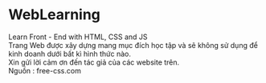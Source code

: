 # WebLearning
Learn Front - End with HTML, CSS and JS  
Trang Web được xây dựng mang mục đích học tập và sẽ không sử dụng để kinh doanh dưới bất kì hình thức nào.  
Xin gửi lời cảm ơn đến tác giả của các website trên.  
Nguồn : free-css.com
